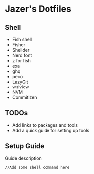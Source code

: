 # Jazer's Dotfiles
## Shell
<ul>
  <li>Fish shell</li>
  <li>Fisher</li>
  <li>Shellder</li>
  <li>Nerd font</li>
  <li>z for fish</li>
  <li>exa</li>
  <li>ghq</li>
  <li>peco</li>
  <li>LazyGit</li>
  <li>wslview</li>
  <li>NVM</li>
  <li>Commitizen</li>
</ul>

## TODOs
<ul>
  <li>Add links to packages and tools</li>
  <li>Add a quick guide for setting up tools</li>
</ul>

## Setup Guide
Guide description
```
//Add some shell command here
```

